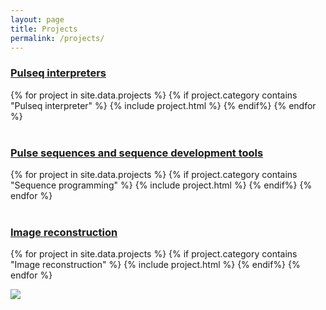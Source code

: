 ```yaml
---
layout: page
title: Projects
permalink: /projects/
---
```



<h3> <u> Pulseq interpreters </u> </h3>
<div class="container">
    {% for project in site.data.projects %}
        {% if project.category contains "Pulseq interpreter" %}
            {% include project.html %}
        {% endif%}
    {% endfor %}
</div>

<br>
<h3> <u> Pulse sequences and sequence development tools </u> </h3>
<div class="container">
    {% for project in site.data.projects %}
        {% if project.category contains "Sequence programming" %}
            {% include project.html %}
        {% endif%}
    {% endfor %}
</div>


<br>
<h3> <u> Image reconstruction </u> </h3>
<div class="container">
    {% for project in site.data.projects %}
        {% if project.category contains "Image reconstruction" %}
            {% include project.html %}
        {% endif%}
    {% endfor %}
</div>

<a href="https://lh3.googleusercontent.com/drive-viewer/AKGpihbeQVhsdXR-DR-NmH47bP7vMPda_eimgw8BsU0gKQaa0_LZHY88DFh1ZMXmKFDE1Zn4Af6MNmpAo0EpIG8ma5Lw-G5IxDyPwiU=s1600-rw-v1?source=screenshot.guru"> <img src="https://lh3.googleusercontent.com/drive-viewer/AKGpihbeQVhsdXR-DR-NmH47bP7vMPda_eimgw8BsU0gKQaa0_LZHY88DFh1ZMXmKFDE1Zn4Af6MNmpAo0EpIG8ma5Lw-G5IxDyPwiU=s1600-rw-v1" /> </a>


